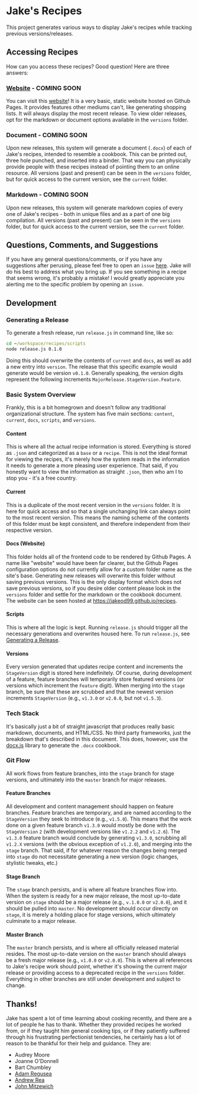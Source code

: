 # Jake's Recipes
This project generates various ways to display Jake's recipes while tracking 
previous versions/releases.

## Accessing Recipes
How can you access these recipes? Good question! Here are three answers:

### [Website](https://jakeod99.github.io/recipes) - COMING SOON
You can visit this [website](https://jakeod99.github.io/recipes)! It is a very 
basic, static website hosted on Github Pages. It provides features other 
mediums can't, like generating shopping lists. It will always display the most 
recent release. To view older releases, opt for the markdown or document 
options available in the `versions` folder.

### Document - COMING SOON
Upon new releases, this system will generate a document (`.docx`) of each of 
Jake's recipes, intended to resemble a cookbook. This can be printed out, 
three hole punched, and inserted into a binder. That way you can physically 
provide people with these recipes instead of pointing them to an online 
resource. All versions (past and present) can be seen in the `versions` 
folder, but for quick access to the current version, see the `current` folder. 

### Markdown - COMING SOON
Upon new releases, this system will generate markdown copies of every one of 
Jake's recipes - both in unique files and as a part of one big compilation. 
All versions (past and present) can be seen in the `versions` folder, but for 
quick access to the current version, see the `current` folder. 

## Questions, Comments, and Suggestions
If you have any general questions/comments, or if you have any suggestions 
after perusing, please feel free to open an `issue` 
[here](https://github.com/jakeod99/recipes/issues). Jake will do his best to 
address what you bring up. If you see something in a recipe that seems wrong, 
it's probably a mistake! I would greatly appreciate you alerting me to the 
specific problem by opening an `issue`.

## Development

### <a name="gar"></a>Generating a Release
To generate a fresh release, run `release.js` in command line, like 
so: 
```cmd
cd ~/workspace/recipes/scripts
node release.js 0.1.0
```
Doing this should overwrite the contents of `current` and `docs`, as well 
as add a new entry into `version`. The release that this specific example 
would generate would be version `v0.1.0`. Generally speaking, the version 
digits represent the following increments `MajorRelease.StageVersion.Feature`. 

### Basic System Overview
Frankly, this is a bit homegrown and doesn't follow any traditional 
organizational structure. The system has five main sections: `content`, 
`current`, `docs`, `scripts`, and `versions`.

#### Content
This is where all the actual recipe information is stored. Everything is 
stored as `.json` and categorized as a `base` or a `recipe`. This is not the 
ideal format for viewing the recipes, it's merely how the system reads in the 
information it needs to generate a more pleasing user experience. That said, 
if you honestly want to view the information as straight `.json`, then who am 
I to stop you - it's a free country.

#### Current
This is a duplicate of the most recent version in the `versions` folder. It is 
here for quick access and so that a single unchanging link can always point to 
the most recent version. This means the naming scheme of the contents of this 
folder must be kept consistent, and therefore independent from their 
respective version.

#### Docs (Website)
This folder holds all of the frontend code to be rendered by Github Pages. 
A name like "website" would have been far clearer, but the Github Pages 
configuration options do not currently allow for a custom folder name as the 
site's base. Generating new releases will overwrite this folder without saving 
previous versions. This is the only display format which does not save 
previous versions, so if you desire older content please look in the 
`versions` folder and settle for the markdown or the cookbook document. The 
website can be seen hosted at https://jakeod99.github.io/recipes.

#### Scripts
This is where all the logic is kept. Running `release.js` should 
trigger all the necessary generations and overwrites housed here. To run 
`release.js`, see [Generating a Release](#gar).

#### Versions
Every version generated that updates recipe content and increments the 
`StageVersion` digit is stored here indefinitely. Of course, during 
development of a feature, feature branches will temporarily store featured 
versions (or versions which increment the `Feature` digit). When merging into 
the `stage` branch, be sure that these are scrubbed and that the newest 
version increments `StageVersion` (e.g., `v1.3.0` or `v2.0.0`, but not 
`v1.5.3`). 

### Tech Stack
It's basically just a bit of straight javascript that produces really basic 
markdown, documents, and HTML/CSS. No third party frameworks, just the 
breakdown that's described in this document. This does, however, use the 
[docx.js](https://docx.js.org/api/) library to generate the `.docx` cookbook. 

### Git Flow
All work flows from feature branches, into the `stage` branch for stage 
versions, and ultimately into the `master` branch for major releases.

#### Feature Branches
All development and content management should happen on feature branches. 
Feature branches are temporary, and are named according to the `StageVersion` 
they seek to introduce (e.g., `v1.5.0`). This means that the work done on a 
given feature branch `v1.3.0` would mostly be done with the `StageVersion` `2` 
(with development versions like `v1.2.2` and `v1.2.6`). The `v1.3.0` 
feature branch would conclude by generating `v1.3.0`, scrubbing all `v1.2.X` 
versions (with the obvious exception of `v1.2.0`), and merging into the 
`stage` branch. That said, if for whatever reason the changes being merged 
into `stage` do not necessitate generating a new version (logic changes, 
stylistic tweaks, etc.)

#### Stage Branch
The `stage` branch persists, and is where all feature branches flow into. When 
the system is ready for a new major release, the most up-to-date version on 
`stage` should be a major release (e.g., `v.1.0.0` or `v2.0.0`), and it should 
be pulled into `master`. No development should occur directly on `stage`, it 
is merely a holding place for stage versions, which ultimately culminate to a 
major release. 

#### Master Branch
The `master` branch persists, and is where all officially released material 
resides. The most up-to-date version on the `master` branch should always be a 
fresh major release (e.g., `v1.0.0` or `v2.0.0`). This is where all references 
to Jake's recipe work should point, whether it's showing the current major 
release or providing access to a deprecated recipe in the `versions` folder. 
Everything in other branches are still under development and subject to 
change. 

## Thanks!
Jake has spent a lot of time learning about cooking recently, and there are a 
lot of people he has to thank. Whether they provided recipes he worked from, 
or if they taught him general cooking tips, or if they patiently suffered 
through his frustrating perfectionist tendencies, he certainly has a lot of 
reason to be thankful for their help and guidance. They are:

- Audrey Moore
- Joanne O'Donnell
- Bart Chumbley
- [Adam Regusea](https://www.youtube.com/user/aragusea)
- [Andrew Rea](https://www.youtube.com/user/bgfilms)
- [John Mitzewich](https://www.youtube.com/user/foodwishes)